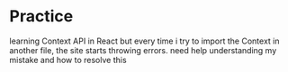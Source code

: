 # Practice

learning Context API in React but every time i try to import the Context in another file, the site starts throwing errors. need help understanding my mistake and how to resolve this
